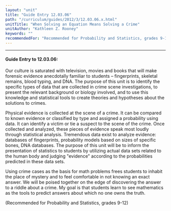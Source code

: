 ```yaml
---
layout: "unit"
title: "Guide Entry 12.03.06"
path: "/curriculum/guides/2012/3/12.03.06.x.html"
unitTitle: "When Solving an Equation Means Solving a Crime"
unitAuthor: "Kathleen Z. Rooney"
keywords: ""
recommendedFor: "Recommended for Probability and Statistics, grades 9-12"
---
```

<body>
<hr/>
 <h4>
  Guide Entry to 12.03.06:
 </h4>
 <p>
  Our culture is saturated with television, movies and books that will make forensic evidence anecdotally familiar to students – fingerprints, skeletal remains, blood typing, and DNA. The purpose of this unit is to identify the specific types of data that are collected in crime scene investigations, to present the relevant background or biology involved, and to use this knowledge and statistical tools to create theories and hypotheses about the solutions to crimes.
 </p>
<p>
  Physical evidence is collected at the scene of a crime. It can be compared to known evidence or classified by type and assigned a probability using data. It can identify a victim or tie a suspect to the scene of the crime. Once collected and analyzed, these pieces of evidence speak most loudly through statistical analysis. Tremendous data exist to analyze evidence: databases of fingerprints, probability models based on sizes of specific bones, DNA databases. The purpose of this unit will be to inform the presentation of statistics to students by utilizing actual data sets related to the human body and judging "evidence" according to the probabilities predicted in these data sets.
 </p>
<p>
  Using crime cases as the basis for math problems frees students to inhabit the place of mystery and to feel comfortable in not knowing an exact answer. We will be poised together on the edge of discovering the answer to a riddle about a crime.  My goal is that students learn to see mathematics as the tools to predict answers about which no one owns the truth.
 </p>
<p>
  (Recommended for Probability and Statistics, grades 9-12)
 </p>


</body>